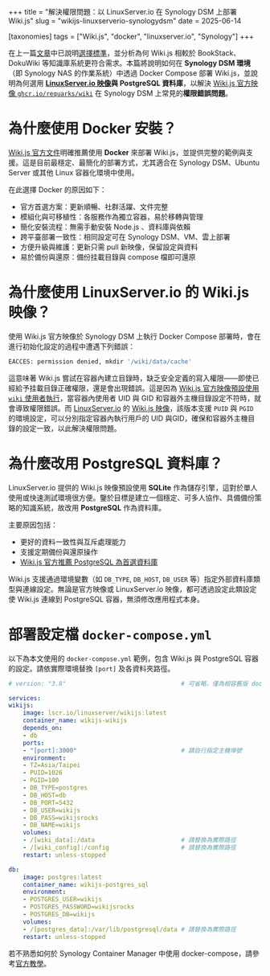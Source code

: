 +++
title = "解決權限問題：以 LinuxServer.io 在 Synology DSM 上部署 Wiki.js"
slug = "wikijs-linuxserverio-synologydsm"
date = 2025-06-14

[taxonomies]
tags = ["Wiki.js", "docker", "linuxserver.io", "Synology"]
+++

在上一篇[文章](/posts/choose-wikijs-for-selfhosted-knowledge-base/)中已說明[選擇標準](/posts/choose-wikijs-for-selfhosted-knowledge-base/#xuan-ze-biao-zhun)，並分析為何 Wiki.js 相較於 BookStack、DokuWiki 等知識庫系統更符合需求。本篇將說明如何在 **Synology DSM 環境**（即 Synology NAS 的作業系統）中透過 Docker Compose 部署 Wiki.js，並說明為何選用 **[LinuxServer.io 映像](https://hub.docker.com/r/linuxserver/wikijs)與 PostgreSQL 資料庫**，以解決 [Wiki.js 官方映像 `ghcr.io/requarks/wiki`](https://hub.docker.com/r/requarks/wiki) 在 Synology DSM 上常見的**權限錯誤問題**。

# 為什麼使用 Docker 安裝？

[Wiki.js 官方文件](https://docs.requarks.io/install/docker)明確推薦使用 **Docker** 來部署 Wiki.js，並提供完整的範例與支援。這是目前最穩定、最簡化的部署方式，尤其適合在 Synology DSM、Ubuntu Server 或其他 Linux 容器化環境中使用。

在此選擇 Docker 的原因如下：

* 官方首選方案：更新順暢、社群活躍、文件完整
* 模組化與可移植性：各服務作為獨立容器，易於移轉與管理
* 簡化安裝流程：無需手動安裝 Node.js 、資料庫與依賴
* 跨平臺部署一致性：相同設定可在 Synology DSM、VM、雲上部署
* 方便升級與維護：更新只需 pull 新映像，保留設定與資料
* 易於備份與還原：備份挂載目錄與 compose 檔即可還原

# 為什麼使用 LinuxServer.io 的 Wiki.js 映像？

使用 Wiki.js 官方映像於 Synology DSM 上執行 Docker Compose 部署時，會在進行初始化設定的過程中遭遇下列錯誤：

```bash
EACCES: permission denied, mkdir '/wiki/data/cache'
```

這意味著 Wiki.js 嘗試在容器內建立目錄時，缺乏安全定義的寫入權限——即使已經給予挂載目錄正確權限，還是會出現錯誤。這是因為 [Wiki.js 官方映像預設使用 `wiki` 使用者執行](https://docs.requarks.io/install/docker#change-user-mode)，當容器內使用者 UID 與 GID 和容器外主機目錄設定不符時，就會導致權限錯誤。而 [LinuxServer.io](https://www.linuxserver.io/) 的 [Wiki.js 映像](https://hub.docker.com/r/linuxserver/wikijs)，該版本支援 `PUID` 與 `PGID` 的環境設定，可以分別指定容器內執行用戶的 UID 與GID，確保和容器外主機目錄的設定一致，以此解決權限問題。

# 為什麼改用 PostgreSQL 資料庫？

LinuxServer.io 提供的 Wiki.js 映像預設使用 **SQLite** 作為儲存引擎，這對於單人使用或快速測試環境很方便。鑒於目標是建立一個穩定、可多人協作、具備備份策略的知識系統，故改用 **PostgreSQL** 作為資料庫。

主要原因包括：

* 更好的資料一致性與互斥處理能力
* 支援定期備份與還原操作
* [Wiki.js 官方推薦 PostgreSQL 為首選資料庫](https://docs.requarks.io/install/postgresql)

Wiki.js 支援通過環境變數（如 `DB_TYPE`, `DB_HOST`, `DB_USER` 等）指定外部資料庫類型與連線設定。無論是官方映像或 LinuxServer.io 映像，都可透過設定此類設定使 Wiki.js 連線到 PostgreSQL 容器，無須修改應用程式本身。

# 部署設定檔 `docker-compose.yml`

以下為本文使用的 `docker-compose.yml` 範例，包含 Wiki.js 與 PostgreSQL 容器的設定。請依實際環境替換 `[port]` 及各資料夾路徑。

```yml
# version: "3.8"                                # 可省略，僅為相容舊版 docker-compose 指令所用

services:
wikijs:
    image: lscr.io/linuxserver/wikijs:latest
    container_name: wikijs-wikijs
    depends_on:
    - db
    ports:
    - "[port]:3000"                             # 請自行指定主機埠號
    environment:
    - TZ=Asia/Taipei
    - PUID=1026
    - PGID=100
    - DB_TYPE=postgres
    - DB_HOST=db
    - DB_PORT=5432
    - DB_USER=wikijs
    - DB_PASS=wikijsrocks
    - DB_NAME=wikijs
    volumes:
    - /[wiki_data]:/data                        # 請替換為實際路徑
    - /[wiki_config]:/config                    # 請替換為實際路徑
    restart: unless-stopped

db:
    image: postgres:latest
    container_name: wikijs-postgres_sql
    environment:
    - POSTGRES_USER=wikijs
    - POSTGRES_PASSWORD=wikijsrocks
    - POSTGRES_DB=wikijs
    volumes:
    - /[postgres_data]:/var/lib/postgresql/data # 請替換為實際路徑
    restart: unless-stopped
```

若不熟悉如何於 Synology Container Manager 中使用 docker-compose，請參考[官方教學](https://archive.ph/IxXYj)。